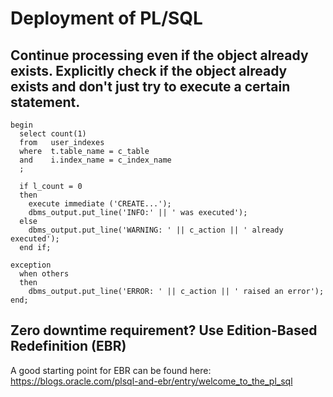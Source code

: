 # Deployment of PL/SQL

## Continue processing even if the object already exists. Explicitly check if the object already exists and don't just try to execute a certain statement.
```
begin
  select count(1)
  from   user_indexes
  where  t.table_name = c_table
  and    i.index_name = c_index_name
  ;

  if l_count = 0
  then
    execute immediate ('CREATE...');
    dbms_output.put_line('INFO:' || ' was executed');
  else
    dbms_output.put_line('WARNING: ' || c_action || ' already executed');
  end if;

exception
  when others
  then
    dbms_output.put_line('ERROR: ' || c_action || ' raised an error');
end;
```

## Zero downtime requirement? Use Edition-Based Redefinition (EBR)
A good starting point for EBR can be found here: https://blogs.oracle.com/plsql-and-ebr/entry/welcome_to_the_pl_sql

